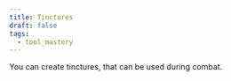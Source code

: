 ```yaml
---
title: Tinctures
draft: false
tags:
  - tool_mastery
---
```

You can create tinctures, that can be used during combat.
